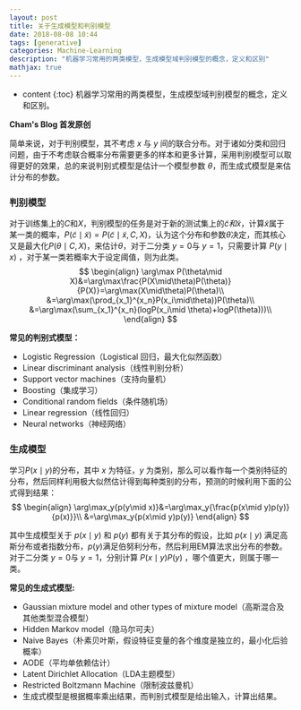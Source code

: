 ```yaml
---
layout: post
title: 关于生成模型和判别模型
date: 2018-08-08 10:44
tags: [generative]
categories: Machine-Learning
description: "机器学习常用的两类模型，生成模型域判别模型的概念，定义和区别"
mathjax: true
---
```

* content
{:toc}
 机器学习常用的两类模型，生成模型域判别模型的概念，定义和区别。<!--more-->

**Cham's Blog 首发原创**



简单来说，对于判别模型，其不考虑 $x$ 与 $y$ 间的联合分布。对于诸如分类和回归问题，由于不考虑联合概率分布需要更多的样本和更多计算，采用判别模型可以取得更好的效果，总的来说判别式模型是估计一个模型参数 $\theta$，而生成式模型是来估计分布的参数。

### 判别模型

对于训练集上的$C$和$X$，判别模型的任务是对于新的测试集上的$\tilde{c}和\tilde{x}$，计算$\tilde{x}$属于某一类的概率，$P(\tilde{c}\mid \tilde{x})=P(\tilde{c}\mid \tilde{x},C,X)$，认为这个分布和参数$\theta$决定，而其核心又是最大化$P(\theta\mid C,X)$，来估计$\theta$，对于二分类 $y=0$与 $y=1$，只需要计算 $P(y\mid x)$ ，对于某一类若概率大于设定阈值，则为此类。
$$
\begin{align}
\arg\max P(\theta\mid X)&=\arg\max\frac{P(X\mid\theta)P(\theta)}{P(X)}=\arg\max(X\mid\theta)P(\theta)\\
&=\arg\max(\prod_{x_1}^{x_n}P(x_i\mid\theta))P(\theta)\\
&=\arg\max(\sum_{x_1}^{x_n}(logP(x_i\mid \theta)+logP(\theta)))\\
\end{align}
$$

**常见的判别式模型：**

- Logistic Regression（Logistical 回归，最大化似然函数）
- Linear discriminant analysis（线性判别分析） 
- Support vector machines（支持向量机） 
- Boosting（集成学习） 
- Conditional random fields（条件随机场） 
- Linear regression（线性回归） 
- Neural networks（神经网络） 




### 生成模型

学习$P(x\mid y)$的分布，其中 $x$ 为特征，$y$ 为类别，那么可以看作每一个类别特征的分布，然后同样利用极大似然估计得到每种类别的分布，预测的时候利用下面的公式得到结果： 
$$
\begin{align}
\arg\max_y{p(y\mid x)}&=\arg\max_y{\frac{p(x\mid y)p(y)}{p(x)}}\\
&=\arg\max_y{p(x\mid y)p(y)}
\end{align}
$$

其中生成模型关于 $p(x\mid y)$ 和 $p(y)$ 都有关于其分布的假设，比如 $p(x\mid y)$ 满足高斯分布或者指数分布，$p(y)$满足伯努利分布，然后利用EM算法求出分布的参数。对于二分类 $y=0$与 $y=1$，分别计算 $P(x\mid y)P(y)$ ，哪个值更大，则属于哪一类。



**常见的生成式模型:**

- Gaussian mixture model and other types of mixture model（高斯混合及其他类型混合模型） 
- Hidden Markov model（隐马尔可夫） 
- Naive Bayes（朴素贝叶斯，假设特征变量的各个维度是独立的，最小化后验概率） 
- AODE（平均单依赖估计） 
- Latent Dirichlet Allocation（LDA主题模型） 
- Restricted Boltzmann Machine（限制波兹曼机）
- 生成式模型是根据概率乘出结果，而判别式模型是给出输入，计算出结果。